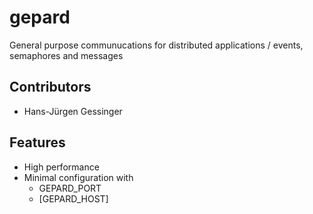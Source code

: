 # gepard
General purpose communucations for distributed applications / events, semaphores and messages

## Contributors
- Hans-Jürgen Gessinger

## Features
* High performance
* Minimal configuration with
	- GEPARD_PORT
	- [GEPARD_HOST]